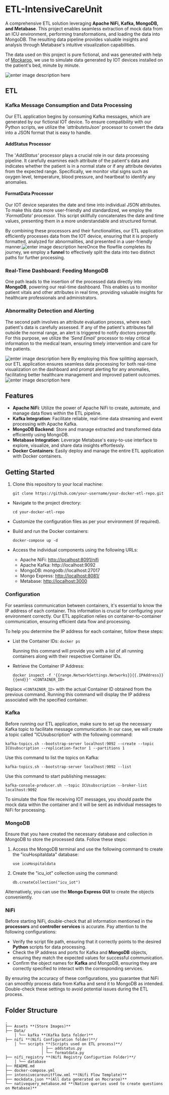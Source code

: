 # ETL-IntensiveCareUnit
A comprehensive ETL solution leveraging **Apache NiFi, Kafka, MongoDB, and Metabase**. This project enables seamless extraction of mock data from an ICU environment, performing transformations, and loading the data into MongoDB. The resulting data pipeline provides valuable insights and analysis through Metabase's intuitive visualization capabilities.

The data used on this project is pure fictional, and was generated with help of [ Mockaroo](https://www.mockaroo.com/), we use to simulate data generated by IOT devices installed on the patient's bed, minute by minute.

![enter image description here](https://github.com/matosmatheus7/ETL-IntensiveCareUnit/blob/main/assets/Screenshot%202023-07-18%20094630.png?raw=true)
## ETL

### Kafka Message Consumption and Data Processing

Our ETL application begins by consuming Kafka messages, which are generated by our fictional IOT device. To ensure compatibility with our Python scripts, we utilize the *'attributetoJson'* processor to convert the data into a JSON format that is easy to handle.

#### AddStatus Processor

The '*AddStatus'* processor plays a crucial role in our data processing pipeline. It carefully examines each attribute of the patient's data and indicates whether the patient is in a normal state or if any attribute deviates from the expected range. Specifically, we monitor vital signs such as oxygen level, temperature, blood pressure, and heartbeat to identify any anomalies.

#### FormatData Processor

Our IOT device separates the date and time into individual JSON attributes. To make this data more user-friendly and standardized, we employ the *'FormatData'* processor. This script skillfully concatenates the date and time values, presenting them in a more understandable and structured format.

By combining these processors and their functionalities, our ETL application efficiently processes data from the IOT device, ensuring that it is properly formatted, analyzed for abnormalities, and presented in a user-friendly manner.![enter image description here](https://github.com/matosmatheus7/ETL-IntensiveCareUnit/blob/main/assets/Screenshot%202023-07-18%20084147.png?raw=true)Once the flowfile completes its journey, we employ a **funnel** to effectively split the data into two distinct paths for further processing.

### Real-Time Dashboard: Feeding MongoDB

One path leads to the insertion of the processed data directly into **MongoDB**, powering our real-time dashboard. This enables us to monitor patient vitals and other attributes in real time, providing valuable insights for healthcare professionals and administrators.

### Abnormality Detection and Alerting

The second path involves an attribute evaluation process, where each patient's data is carefully assessed. If any of the patient's attributes fall outside the normal range, an alert is triggered to notify doctors promptly. For this purpose, we utilize the *'Send Email'* processor to relay critical information to the medical team, ensuring timely intervention and care for the patients.

![enter image description here](https://github.com/matosmatheus7/ETL-IntensiveCareUnit/blob/main/assets/Screenshot%202023-07-18%20084219.png?raw=true)
By employing this flow splitting approach, our ETL application ensures seamless data processing for both real-time visualization on the dashboard and prompt alerting for any anomalies, facilitating better healthcare management and improved patient outcomes.
![enter image description here](https://github.com/matosmatheus7/ETL-IntensiveCareUnit/blob/main/assets/Screenshot%202023-07-18%20084104.png?raw=true)
## Features

-   **Apache NiFi**: Utilize the power of Apache NiFi to create, automate, and manage data flows within the ETL pipeline.
-   **Kafka Integration**: Facilitate reliable, real-time data streaming and event processing with Apache Kafka.
-   **MongoDB Backend**: Store and manage extracted and transformed data efficiently using MongoDB.
-   **Metabase Integration**: Leverage Metabase's easy-to-use interface to explore, visualize, and share data insights effortlessly.
- **Docker Containers**: Easily deploy and manage the entire ETL application with Docker containers.

## Getting Started
1.  Clone this repository to your local machine:    

	  `git clone https://github.com/your-username/your-docker-etl-repo.git` 
    
-   Navigate to the project directory:

	 `cd your-docker-etl-repo` 
    
-   Customize the configuration files as per your environment (if required).
    
-   Build and run the Docker containers:

	   `docker-compose up -d` 
    
-   Access the individual components using the following URLs:
    
    -   Apache NiFi: [http://localhost:8091/nifi](http://localhost:8091/nifi)
    -   Apache Kafka: http://localhost:9092
    -   MongoDB: mongodb://localhost:27017
	-   Mongo Express: [http://localhost:8081/](http://localhost:8081/)
    -   Metabase: [http://localhost:3000](http://localhost:3000)
    
### Configuration
For seamless communication between containers, it's essential to know the IP address of each container. This information is crucial for configuring your environment correctly. Our ETL application relies on container-to-container communication, ensuring efficient data flow and processing.

To help you determine the IP address for each container, follow these steps:

- List the Container IDs:
 `docker ps` 
    
   Running this command will provide you with a list of all running containers along with their respective Container IDs.
    
-   Retrieve the Container IP Address:
   
	`docker inspect -f '{{range.NetworkSettings.Networks}}{{.IPAddress}}{{end}}' <CONTAINER_ID>` 

Replace `<CONTAINER_ID>` with the actual Container ID obtained from the previous command. Running this command will display the IP address associated with the specified container.

### Kafka

Before running our ETL application, make sure to set up the necessary Kafka topic to facilitate message communication. In our case, we will create a topic called "ICUsubscription" with the following command:

`kafka-topics.sh --bootstrap-server localhost:9092 --create --topic ICUsubscription --replication-factor 1 --partitions 1` 

Use this command to list the topics on Kafka:

`kafka-topics.sh --bootstrap-server localhost:9092 --list`

Use this command to start publishing messages:

`kafka-console-producer.sh --topic ICUsubscription --broker-list localhost:9092` 

To simulate the flow file receiving IOT messages, you should paste the mock data within the container  and it will be sent as individual messages to NiFi for processing.

### MongoDB

Ensure that you have created the necessary database and collection in MongoDB to store the processed data. Follow these steps:

1.  Access the MongoDB terminal and use the following command to create the "icuHospitaldata" database:

	`use icuHospitaldata` 

2.  Create the "icu_iot" collection using the command:

	`db.createCollection("icu_iot")` 

Alternatively, you can use the **Mongo Express GUI** to create the objects conveniently.

### NiFi

Before starting NiFi, double-check that all information mentioned in the **processors** and **controller services** is accurate. Pay attention to the following configurations:

-   Verify the script file path, ensuring that it correctly points to the desired **Python** scripts for data processing.
-   Check the IP address and ports for Kafka and **MongoDB** objects, ensuring they match the expected values for successful communication.
-   Confirm the object names for **Kafka** and MongoDB, ensuring they are correctly specified to interact with the corresponding services.

By ensuring the accuracy of these configurations, you guarantee that NiFi can smoothly process data from Kafka and send it to MongoDB as intended. Double-check these settings to avoid potential issues during the ETL process.

## Folder Structure

    . 
    ├── Assets **(Store Images)** 
    ├── Data/ 
    	│ └── kafka **(Kafka Data folder)** 
    ├── nifi **(Nifi Configuration folder)**/ 
    	│ └── scripts **(Scripts used on ETL process)**/ 
    				│ ├── addstatus.py 
    				│ └── formatdata.py 
    ├── nifi_registry **(Nifi Registry Configurtion Folder)**/ 
    	│ └── database 
    ├── README.md 
    ├── docker-compose.yml 
    ├── intensivecareunitflow.xml **(Nifi Flow Template)** 
    ├── mockdata.json **(All data generated on Mocraroo)** 
    └── nativequery_metabase.md **(Native queries used to create questions on Metabase)**
